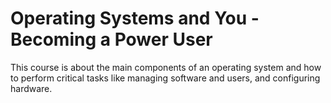 # Operating Systems and You - Becoming a Power User 

This course is about the main components of an operating system and how to perform critical tasks like managing software and users, and configuring hardware. 
